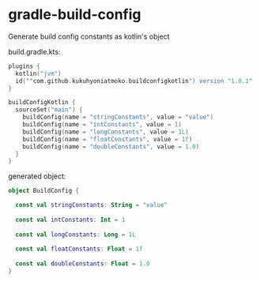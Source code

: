# gradle-build-config
Generate build config constants as kotlin's object

build.gradle.kts:
```kotlin
plugins {
  kotlin("jvm")
  id(""com.github.kukuhyoniatmoko.buildconfigkotlin") version "1.0.1"
}

buildConfigKotlin {
  sourceSet("main") {
    buildConfig(name = "stringConstants", value = "value")
    buildConfig(name = "intConstants", value = 1)
    buildConfig(name = "longConstants", value = 1L)
    buildConfig(name = "floatConstants", value = 1f)
    buildConfig(name = "doubleConstants", value = 1.0)
  }
}
```

generated object:
```kotlin
object BuildConfig {

  const val stringConstants: String = "value"
  
  const val intConstants: Int = 1
  
  const val longConstants: Long = 1L
  
  const val floatConstants: Float = 1f
  
  const val doubleConstants: Float = 1.0
}
```
